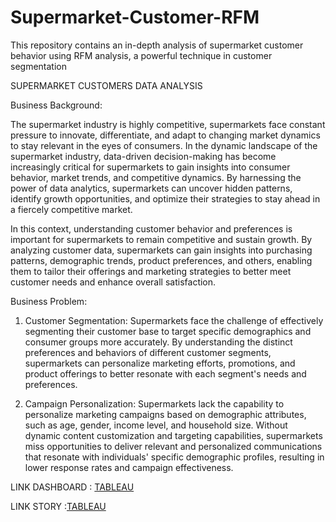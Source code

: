 # Supermarket-Customer-RFM
This repository contains an in-depth analysis of supermarket customer behavior using RFM analysis, a powerful technique in customer segmentation

SUPERMARKET CUSTOMERS DATA ANALYSIS

Business Background:

The supermarket industry is highly competitive, supermarkets face constant pressure to innovate, differentiate, and adapt to changing market dynamics to stay relevant in the eyes of consumers. In the dynamic landscape of the supermarket industry, data-driven decision-making has become increasingly critical for supermarkets to gain insights into consumer behavior, market trends, and competitive dynamics. By harnessing the power of data analytics, supermarkets can uncover hidden patterns, identify growth opportunities, and optimize their strategies to stay ahead in a fiercely competitive market.

In this context, understanding customer behavior and preferences is important for supermarkets to remain competitive and sustain growth. By analyzing customer data, supermarkets can gain insights into purchasing patterns, demographic trends, product preferences, and others, enabling them to tailor their offerings and marketing strategies to better meet customer needs and enhance overall satisfaction.

Business Problem:

1. Customer Segmentation: Supermarkets face the challenge of effectively segmenting their customer base to target specific demographics and consumer groups more accurately. By understanding the distinct preferences and behaviors of different customer segments, supermarkets can personalize marketing efforts, promotions, and product offerings to better resonate with each segment's needs and preferences.

2. Campaign Personalization: Supermarkets lack the capability to personalize marketing campaigns based on demographic attributes, such as age, gender, income level, and household size. Without dynamic content customization and targeting capabilities, supermarkets miss opportunities to deliver relevant and personalized communications that resonate with individuals' specific demographic profiles, resulting in lower response rates and campaign effectiveness.


LINK DASHBOARD : [TABLEAU](https://public.tableau.com/views/SupermarketCustomerSegmentationDashboard/MainDashboard?:language=en-GB&publish=yes&:sid=&:display_count=n&:origin=viz_share_link)

LINK STORY :[TABLEAU](https://public.tableau.com/views/SupermarketCustomerSegmentation_17174884514430/RFMSegmentation?:language=en-GB&publish=yes&:sid=&:display_count=n&:origin=viz_share_link)
